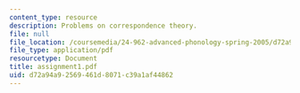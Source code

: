 ```yaml
---
content_type: resource
description: Problems on correspondence theory.
file: null
file_location: /coursemedia/24-962-advanced-phonology-spring-2005/d72a94a92569461d8071c39a1af44862_assignment1.pdf
file_type: application/pdf
resourcetype: Document
title: assignment1.pdf
uid: d72a94a9-2569-461d-8071-c39a1af44862
---
```


